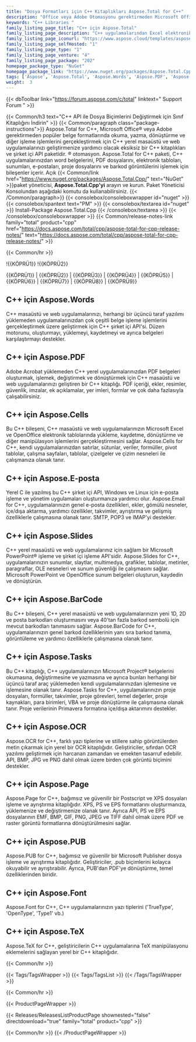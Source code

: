 ```yaml
---
title: "Dosya Formatları için C++ Kitaplıkları Aspose.Total for C++"
description: "Office veya Adobe Otomasyonu gerektirmeden Microsoft Office ve PDF'den popüler dosya biçimlerini oluşturmak, işlemek ve dönüştürmek için özel olarak tasarlanmış C++ kitaplıkları paketi. C++ API paketi ayrıca görüntülerden barkod etiketleri oluşturmak ve tanımak için özel bir kitaplık içerir."
keywords: "C++ Libraries "
family_listing_page_title: "C++ için Aspose.Total"
family_listing_page_description: "C++ uygulamalarından Excel elektronik tabloları, PowerPoint sunumları, e-posta mesajları ve PDF dosyaları oluşturma, değiştirme, dönüştürme veya işleme olanağı sunan yerel C++ kitaplıkları. Ayrıca, bağımsız C++ OCR Kitaplığı aracılığıyla görüntülerden metin çıkarmanın yanı sıra barkod oluşturma ve tanıma özelliği de sunar."
family_listing_page_iconurl: "https://www.aspose.cloud/templates/aspose/App_Themes/V3/images/total/272x272/aspose_total-for-cpp.png"
family_listing_page_selfHosted: "1"
family_listing_page_type: "1"
family_listing_page_venture: "4"
family_listing_page_package: "202"
homepage_package_type: "NuGet"
homepage_package_link: "https://www.nuget.org/packages/Aspose.Total.Cpp/"
tags: ['Aspose', 'Aspose.Total', 'Aspose.Words', 'Aspose.PDF', 'Aspose.Cells', 'Aspose.Email', 'Aspose.Slides', 'Aspose.BarCode', 'Aspose.Tasks', 'Aspose.OCR', 'Aspose.Page', 'Aspose.PUB', 'Aspose.Font', 'C++', 'CPP', 'Conholdate', 'Conholdate.Total']
weight:  3
---
```


{{< dbToolbar link="https://forum.aspose.com/c/total" linktext=" Support Forum " >}}

{{< Common/h3 text="C++ API ile Dosya Biçimlerini Değiştirmek için Sınıf Kitaplığını İndirin"  >}}
{{< Common/paragraph class="package-instructions">}}
Aspose.Total for C++, Microsoft Office® veya Adobe gerektirmeden popüler belge formatlarında okuma, yazma, dönüştürme ve diğer işleme işlemlerini gerçekleştirmek için C++ yerel masaüstü ve web uygulamalarınızı geliştirmenize yardımcı olacak eksiksiz bir C++ kitaplıkları ve şirket içi API paketidir. ® otomasyon. Aspose.Total for C++ paketi, C++ uygulamalarınızdan word belgelerini, PDF dosyalarını, elektronik tabloları, sunumları, e-postaları, proje dosyalarını ve barkod görüntülerini işlemek için bileşenler içerir.
Açık
{{< Common/link href="https://www.nuget.org/packages/Aspose.Total.Cpp/" text="NuGet"  >}}paket yöneticisi, <b>Aspose.Total.Cpp'yi</b> arayın ve kurun. Paket Yöneticisi Konsolundan aşağıdaki komutu da kullanabilirsiniz.
{{< /Common/paragraph>}}
{{< consolebox/consoleboxwrapper id="nuget" >}}
   {{< consolebox/spantext text="PM" >}}
   {{< consolebox/textarea id="nuget" >}} Install-Package Aspose.Total.Cpp {{< /consolebox/textarea >}}
{{< /consolebox/consoleboxwrapper >}}
{{< Common/release-notes-link family="total" product="cpp" href="https://docs.aspose.com/total/cpp/aspose-total-for-cpp-release-notes/" text="https://docs.aspose.com/total/cpp/aspose-total-for-cpp-release-notes/"  >}}

{{< Common/hr >}}

!{{KÖPRÜ1}} !{{KÖPRÜ2}}

{{KÖPRÜ1}} | {{KÖPRÜ2}} | {{KÖPRÜ3}} | {{KÖPRÜ4}} | {{KÖPRÜ5}} | {{KÖPRÜ6}} | {{KÖPRÜ7}} | {{KÖPRÜ8}} | {{KÖPRÜ9}}

## C++ için Aspose.Words

C++ masaüstü ve web uygulamalarınızı, herhangi bir üçüncü taraf yazılımı yüklemeden uygulamalarınızdan çok çeşitli belge işleme işlemlerini gerçekleştirmek üzere geliştirmek için C++ şirket içi API'si. Düzen motorunu, oluşturmayı, yüklemeyi, kaydetmeyi ve ayrıca belgeleri karşılaştırmayı destekler.

## C++ için Aspose.PDF

Adobe Acrobat yüklemeden C++ yerel uygulamalarınızdan PDF belgeleri oluşturmak, işlemek, değiştirmek ve dönüştürmek için C++ masaüstü ve web uygulamalarınızı geliştiren bir C++ kitaplığı. PDF içeriği, ekler, resimler, güvenlik, imzalar, ek açıklamalar, yer imleri, formlar ve çok daha fazlasıyla çalışabilirsiniz.

## C++ için Aspose.Cells

Bu C++ bileşeni, C++ masaüstü ve web uygulamalarınızın Microsoft Excel ve OpenOffice elektronik tablolarında yükleme, kaydetme, dönüştürme ve diğer manipülasyon işlemlerini gerçekleştirmesini sağlar. Aspose.Cells for C++, kendi uygulamalarınızdan satırlar, sütunlar, veriler, formüller, pivot tablolar, çalışma sayfaları, tablolar, çizelgeler ve çizim nesneleri ile çalışmanıza olanak tanır.

## C++ için Aspose.E-posta

Yerel C ile yazılmış bu C++ şirket içi API, Windows ve Linux için e-posta işleme ve yönetim uygulamaları oluşturmanıza yardımcı olur. Aspose.Email for C++, uygulamalarınızın genel e-posta özellikleri, ekler, gömülü nesneler, içe/dışa aktarma, yardımcı özellikler, takvimler, ayrıştırma ve gelişmiş özelliklerle çalışmasına olanak tanır. SMTP, POP3 ve IMAP'yi destekler.

## C++ için Aspose.Slides

C++ yerel masaüstü ve web uygulamalarınız için sağlam bir Microsoft PowerPoint® işleme ve şirket içi işleme API'sidir. Aspose.Slides for C++, uygulamalarınızın sunumlar, slaytlar, multimedya, grafikler, tablolar, metinler, paragraflar, OLE nesneleri ve sunum güvenliği ile çalışmasını sağlar. Microsoft PowerPoint ve OpenOffice sunum belgeleri oluşturun, kaydedin ve dönüştürün.

## C++ için Aspose.BarCode

Bu C++ bileşeni, C++ yerel masaüstü ve web uygulamalarınızın yeni 1D, 2D ve posta barkodları oluşturmasını veya 40'tan fazla barkod sembolü için mevcut barkodları tanımasını sağlar. Aspose.BarCode for C++, uygulamalarınızın genel barkod özelliklerinin yanı sıra barkod tanıma, görüntüleme ve yardımcı özelliklerle çalışmasına olanak tanır.

## C++ için Aspose.Tasks

Bu C++ kitaplığı, C++ uygulamalarınızın Microsoft Project® belgelerini okumasına, değiştirmesine ve yazmasına ve ayrıca bunları herhangi bir üçüncü taraf araç yüklemeden kendi uygulamalarınızdan işlemesine ve işlemesine olanak tanır. Aspose.Tasks for C++, uygulamalarınızın proje dosyaları, formüller, takvimler, proje görevleri, temel değerler, proje kaynakları, para birimleri, VBA ve proje dönüştürme ile çalışmasına olanak tanır. Proje verilerinin Primavera formatına içe/dışa aktarımını destekler.

## C++ için Aspose.OCR

Aspose.OCR for C++, farklı yazı tiplerine ve stillere sahip görüntülerden metin çıkarmak için yerel bir OCR kitaplığıdır. Geliştiriciler, sıfırdan OCR yazılımı geliştirmek için harcanan zamandan ve emekten tasarruf edebilir. API, BMP, JPG ve PNG dahil olmak üzere birden çok görüntü biçimini destekler.

## C++ için Aspose.Page

Aspose.Page for C++, bağımsız ve güvenilir bir Postscript ve XPS dosyaları işleme ve ayrıştırma kitaplığıdır. XPS, PS ve EPS formatlarını oluşturmanıza, yüklemenize ve değiştirmenize olanak tanır. Ayrıca API, PS ve EPS dosyalarının EMF, BMP, GIF, PNG, JPEG ve TIFF dahil olmak üzere PDF ve raster görüntü formatlarına dönüştürülmesini sağlar.

## C++ için Aspose.PUB

Aspose.PUB for C++, bağımsız ve güvenilir bir Microsoft Publisher dosya işleme ve ayrıştırma kitaplığıdır. Geliştiriciler, .pub biçimlerini kolayca okuyabilir ve ayrıştırabilir. Ayrıca, PUB'dan PDF'ye dönüştürme, temel özelliklerinden biridir.

## C++ için Aspose.Font

Aspose.Font for C++, C++ uygulamalarınızın yazı tiplerini ('TrueType', 'OpenType', 'Type1' vb.)

## C++ için Aspose.TeX

Aspose.TeX for C++, geliştiricilerin C++ uygulamalarına TeX manipülasyonu eklemelerini sağlayan yerel bir C++ kitaplığıdır.

{{< Common/hr >}}

{{< Tags/TagsWrapper >}}
 {{< Tags/TagsList >}}
{{< /Tags/TagsWrapper >}}

{{< Common/hr >}}

{{< ProductPageWrapper >}}
<!-- ReleasesListProductPage-->
   {{< Releases/ReleasesListProductPage shownested="false"  directdownload="true" family="total" product="cpp" >}}
<!-- /ReleasesListProductPage-->
{{< Common/hr >}}
{{< /ProductPageWrapper >}}

